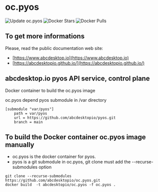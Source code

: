 # oc.pyos

![Update oc.pyos](https://github.com/abcdesktopio/oc.pyos/workflows/Update%20oc.pyos/badge.svg)
![Docker Stars](https://img.shields.io/docker/stars/abcdesktopio/oc.pyos.svg)
![Docker Pulls](https://img.shields.io/docker/pulls/abcdesktopio/oc.pyos.svg)


## To get more informations

Please, read the public documentation web site:
* [https://www.abcdesktop.io](https://www.abcdesktop.io)
* [https://abcdesktopio.github.io/](https://abcdesktopio.github.io/)

## abcdesktop.io pyos API service, control plane

Docker container to build the oc.pyos image

oc.pyos depend pyos submodule in /var directory 

```
[submodule "var/pyos"]
	path = var/pyos
	url = https://github.com/abcdesktopio/pyos.git
	branch = main
```

## To build the Docker container oc.pyos image manually

* oc.pyos is the docker container for pyos.
* pyos is a git submodule in oc.pyos, git clone must add the --recurse-submodules option

```
git clone --recurse-submodules https://github.com/abcdesktopio/oc.pyos.git
docker build  -t abcdesktopio/oc.pyos -f oc.pyos .
```

